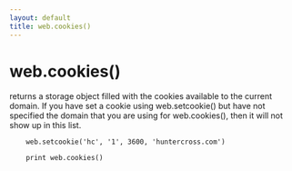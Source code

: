 ```yaml
---
layout: default
title: web.cookies()
---
```


# web.cookies()

returns a storage object filled with the cookies available to the current domain.  If you have set a cookie using web.setcookie() but have not specified the domain that you are using for web.cookies(), then it will not show up in this list.

        
        web.setcookie('hc', '1', 3600, 'huntercross.com')
        
        print web.cookies()

